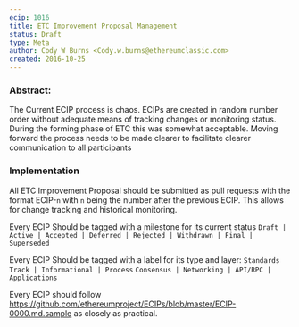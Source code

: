 ```yaml
---
ecip: 1016
title: ETC Improvement Proposal Management
status: Draft
type: Meta
author: Cody W Burns <Cody.w.burns@ethereumclassic.com>
created: 2016-10-25
---
```


### Abstract:

The Current ECIP process is chaos. ECIPs are created in random number order without adequate means of tracking changes or monitoring status. During the forming phase of ETC this was somewhat acceptable. Moving forward the process needs to be made clearer to facilitate clearer communication to all participants  

### Implementation

All ETC Improvement Proposal should be submitted as pull requests with the format ECIP-`n` with `n` being the number after the previous ECIP. This allows for change tracking and historical monitoring.

Every ECIP Should be tagged with a milestone for its current status
`Draft | Active | Accepted | Deferred | Rejected | Withdrawn | Final | Superseded`

Every ECIP Should be tagged with a label for its type and layer:
`Standards Track | Informational | Process`
`Consensus | Networking | API/RPC | Applications`

Every ECIP should follow https://github.com/ethereumproject/ECIPs/blob/master/ECIP-0000.md.sample as closely as practical.
